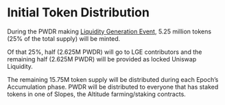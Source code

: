 # Initial Token Distribution

During the PWDR making [Liquidity Generation Event](lge.md), 5.25 million tokens (25% of the total supply) will be minted. 

Of that 25%, half (2.625M PWDR) will go to LGE contributors and the remaining half (2.625M PWDR) will be provided as locked Uniswap Liquidity.

The remaining 15.75M token supply will be distributed during each Epoch’s Accumulation phase.  PWDR will be distributed to everyone that has staked tokens in one of Slopes, the Altitude farming/staking contracts.